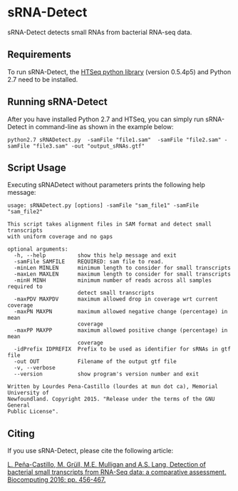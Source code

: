 # sRNA-Detect

sRNA-Detect detects small RNAs from bacterial RNA-seq data.

## Requirements

To run sRNA-Detect, the [HTSeq  python library](http://htseq.readthedocs.io/en/release_0.9.1/) (version 0.5.4p5) and Python 2.7 need to be installed. 

## Running sRNA-Detect

After you have installed Python 2.7 and HTSeq, you can simply run sRNA-Detect in command-line as shown in the example below:

```
python2.7 sRNADetect.py  -samFile "file1.sam"  -samFile "file2.sam" -samFile "file3.sam" -out "output_sRNAs.gtf"
```

## Script Usage

Executing sRNADetect without parameters prints the following help message:

```
usage: sRNADetect.py [options] -samFile "sam_file1" -samFile "sam_file2"

This script takes alignment files in SAM format and detect small transcripts
with uniform coverage and no gaps

optional arguments:
  -h, --help          show this help message and exit
  -samFile SAMFILE    REQUIRED: sam file to read.
  -minLen MINLEN      minimum length to consider for small transcripts
  -maxLen MAXLEN      maximum length to consider for small transcripts
  -minH MINH          minimum number of reads across all samples required to
                      detect small transcripts
  -maxPDV MAXPDV      maximum allowed drop in coverage wrt current coverage
  -maxPN MAXPN        maximum allowed negative change (percentage) in mean
                      coverage
  -maxPP MAXPP        maximum allowed positive change (percentage) in mean
                      coverage
  -idPrefix IDPREFIX  Prefix to be used as identifier for sRNAs in gtf file
  -out OUT            Filename of the output gtf file
  -v, --verbose
  --version           show program's version number and exit

Written by Lourdes Pena-Castillo (lourdes at mun dot ca), Memorial University of
Newfoundland. Copyright 2015. "Release under the terms of the GNU General
Public License".
```
## Citing

If you use sRNA-Detect, please cite the following article:

[L. Peña-Castillo, M. Grüll, M.E. Mulligan and A.S. Lang, Detection of bacterial small transcripts from RNA-Seq data: a comparative assessment. Biocomputing 2016: pp. 456-467.](https://doi.org/10.1142/9789814749411_0042)

